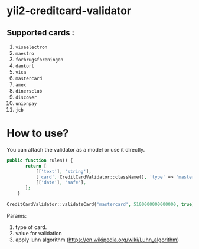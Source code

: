 # yii2-creditcard-validator

Supported cards :
--------------
1. `visaelectron`
2. `maestro`
3. `forbrugsforeningen`
4. `dankort`
5. `visa`
6. `mastercard`
7. `amex`
8. `dinersclub`
9. `discover`
10. `unionpay`
11. `jcb`

# How to use?

You can attach the validator as a model or use it directly.

```php
public function rules() {
       return [
           [['text'], 'string'],
           ['card', CreditCardValidator::className(), 'type' => 'mastercard', 'luhn' => true],
           [['date'], 'safe'],
       ];
    }
    
CreditCardValidator::validateCard('mastercard', 5100000000000000, true); //return true or false

```
Params:
1. type of card.
2. value for validation
3. apply luhn algorithm (https://en.wikipedia.org/wiki/Luhn_algorithm)
